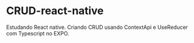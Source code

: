 # CRUD-react-native

Estudando React native. Criando CRUD usando ContextApi e UseReducer com Typescript no EXPO.

